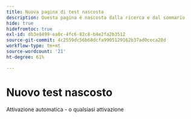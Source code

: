 ```yaml
---
title: Nuova pagina di test nascosta
description: Questa pagina è nascosta dalla ricerca e dal sommario
hide: true
hidefromtoc: true
exl-id: db3e8499-ea0c-4fc6-82c8-b4e2fa2b3512
source-git-commit: 4c2559dc56b68dcfa9905129162b37ad0ceca28d
workflow-type: tm+mt
source-wordcount: '21'
ht-degree: 61%

---
```


# Nuovo test nascosto

Attivazione automatica - o qualsiasi attivazione
